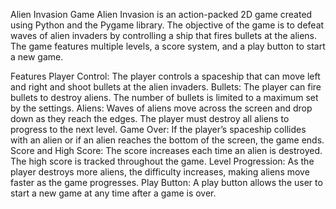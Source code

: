 Alien Invasion Game
Alien Invasion is an action-packed 2D game created using Python and the Pygame library. The objective of the game is to defeat waves of alien invaders by controlling a ship that fires bullets at the aliens. The game features multiple levels, a score system, and a play button to start a new game.

Features
Player Control: The player controls a spaceship that can move left and right and shoot bullets at the alien invaders.
Bullets: The player can fire bullets to destroy aliens. The number of bullets is limited to a maximum set by the settings.
Aliens: Waves of aliens move across the screen and drop down as they reach the edges. The player must destroy all aliens to progress to the next level.
Game Over: If the player’s spaceship collides with an alien or if an alien reaches the bottom of the screen, the game ends.
Score and High Score: The score increases each time an alien is destroyed. The high score is tracked throughout the game.
Level Progression: As the player destroys more aliens, the difficulty increases, making aliens move faster as the game progresses.
Play Button: A play button allows the user to start a new game at any time after a game is over.
